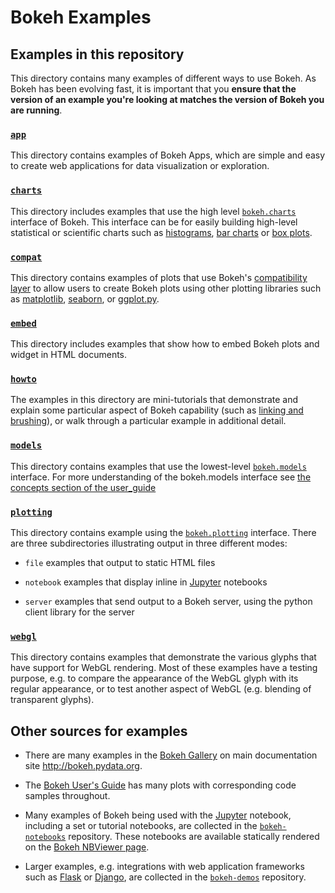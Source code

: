 # Bokeh Examples

## Examples in this repository

This directory contains many examples of different ways to use Bokeh. As Bokeh has been evolving
fast, it is important that you **ensure that the version of an example you're looking at matches
the version of Bokeh you are running**.

### [`app`](app/)

This directory contains examples of Bokeh Apps, which are simple and easy to create web applications for data visualization or exploration.

### [`charts`](charts/)

This directory includes examples that use the high level
[`bokeh.charts`](http://bokeh.pydata.org/en/latest/docs/user_guide/charts.html)
interface of Bokeh. This interface can be for easily building high-level
statistical or scientific charts such as
[histograms](http://bokeh.pydata.org/en/latest/docs/user_guide/charts.html#histograms),
[bar charts](http://bokeh.pydata.org/en/latest/docs/user_guide/charts.html#bar-charts) or
[box plots](http://bokeh.pydata.org/en/latest/docs/user_guide/charts.html#box-plots).

### [`compat`](compat/)

This directory contains examples of plots that use Bokeh's [compatibility
layer](http://bokeh.pydata.org/en/latest/docs/user_guide/compat.html) to allow
users to create Bokeh plots using other plotting libraries such as
[matplotlib](http://matplotlib.org),
[seaborn](http://stanford.edu/~mwaskom/software/seaborn/), or
[ggplot.py](http://ggplot.yhathq.com).

### [`embed`](embed/)

This directory includes examples that show how to embed Bokeh plots and widget in HTML documents.

### [`howto`](howto/)

The examples in this directory are mini-tutorials that demonstrate and explain
some  particular aspect of Bokeh capability (such as [linking and
brushing](http://www.infovis-wiki.net/index.php?title=Linking_and_Brushing)),
or walk through a particular example in additional detail.

### [`models`](models/)

This directory contains examples that use the lowest-level
[`bokeh.models`](http://bokeh.pydata.org/en/latest/docs/reference/models.html)
interface. For more understanding of the bokeh.models interface see [the
concepts section of the
user_guide](http://bokeh.pydata.org/en/latest/docs/user_guide/concepts.html#bokeh-models)

### [`plotting`](plotting/)

This directory contains example using the
[`bokeh.plotting`](http://bokeh.pydata.org/en/latest/docs/user_guide/plotting.html)
interface. There are three subdirectories illustrating output in three
different modes:

* `file` examples that output to static HTML files

* `notebook` examples that display inline in [Jupyter](http://jupyter.org) notebooks

* `server` examples that send output to a Bokeh server, using the python client library for the server

### [`webgl`](webgl/)

This directory contains examples that demonstrate the various glyphs that have
support for WebGL rendering. Most of these examples have a testing purpose, e.g.
to compare the appearance of the WebGL glyph with its regular appearance, or to
test another aspect of WebGL (e.g. blending of transparent glyphs).


## Other sources for examples

* There are many examples in the [Bokeh Gallery](http://bokeh.pydata.org/en/latest/docs/gallery.html) on main documentation site http://bokeh.pydata.org.

* The [Bokeh User's Guide](http://bokeh.pydata.org/en/latest/docs/user_guide.html) has many plots with corresponding code samples throughout.

* Many examples of Bokeh being used with the [Jupyter](http://jupyter.org) notebook, including a set or tutorial notebooks, are collected in the [`bokeh-notebooks`](https://github.com/bokeh/bokeh-notebooks) repository. These notebooks are available statically rendered on the [Bokeh NBViewer page](http://nbviewer.jupyter.org/github/bokeh/bokeh-notebooks/blob/master/index.ipynb).

* Larger examples, e.g. integrations with web application frameworks such as [Flask](http://flask.pocoo.org) or [Django](https://www.djangoproject.com), are collected in the [`bokeh-demos`](https://github.com/bokeh/bokeh-demos) repository.
